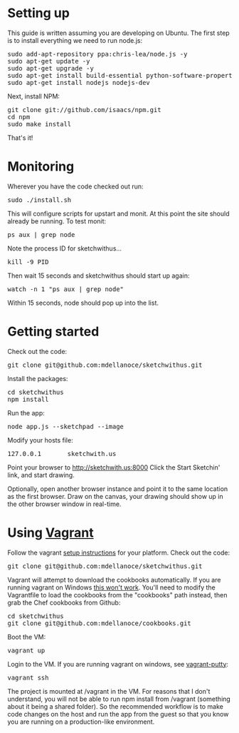 # Setting up

This guide is written assuming you are developing on Ubuntu. The first step is to install everything we need to run node.js:

<pre>
sudo add-apt-repository ppa:chris-lea/node.js -y
sudo apt-get update -y
sudo apt-get upgrade -y
sudo apt-get install build-essential python-software-properties libssl-dev libreadline-dev git-core curl libcairo2-dev -y
sudo apt-get install nodejs nodejs-dev
</pre>

Next, install NPM:

<pre>
git clone git://github.com/isaacs/npm.git
cd npm
sudo make install
</pre>

That's it!

# Monitoring

Wherever you have the code checked out run:

<pre>
sudo ./install.sh
</pre>

This will configure scripts for upstart and monit. At this point
the site should already be running. To test monit:

<pre>
ps aux | grep node
</pre>

Note the process ID for sketchwithus...

<pre>
kill -9 PID
</pre>

Then wait 15 seconds and sketchwithus should start up again:

<pre>
watch -n 1 "ps aux | grep node"
</pre>

Within 15 seconds, node should pop up into the list.

# Getting started

Check out the code:

<pre>
git clone git@github.com:mdellanoce/sketchwithus.git
</pre>

Install the packages:

<pre>
cd sketchwithus
npm install
</pre>

Run the app:

<pre>
node app.js --sketchpad --image
</pre>

Modify your hosts file:

<pre>
127.0.0.1       sketchwith.us
</pre>

Point your browser to http://sketchwith.us:8000
Click the Start Sketchin' link, and start drawing.

Optionally, open another browser instance and point it to the same location as the first browser.
Draw on the canvas, your drawing should show up in the other browser window in real-time.

# Using [Vagrant](http://vagrantup.com)

Follow the vagrant [setup instructions](http://vagrantup.com/docs/getting-started/index.html) for your platform.
Check out the code:

<pre>
git clone git@github.com:mdellanoce/sketchwithus.git
</pre>

Vagrant will attempt to download the cookbooks automatically. If you are running vagrant on Windows
[this won't work](https://github.com/mitchellh/vagrant/issues/532). You'll need to modify the Vagrantfile to
load the cookbooks from the "cookbooks" path instead, then grab the Chef cookbooks from Github:

<pre>
cd sketchwithus
git clone git@github.com:mdellanoce/cookbooks.git
</pre>

Boot the VM:

<pre>
vagrant up
</pre>

Login to the VM. If you are running vagrant on windows, see [vagrant-putty](https://github.com/mdellanoce/vagrant-putty):

<pre>
vagrant ssh
</pre>

The project is mounted at /vagrant in the VM. For reasons that I don't understand, you will not be able to run
npm install from /vagrant (something about it being a shared folder). So the recommended workflow is to make
code changes on the host and run the app from the guest so that you know you are running on a production-like
environment.
